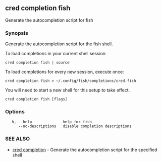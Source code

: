 ## cred completion fish

Generate the autocompletion script for fish

### Synopsis

Generate the autocompletion script for the fish shell.

To load completions in your current shell session:

	cred completion fish | source

To load completions for every new session, execute once:

	cred completion fish > ~/.config/fish/completions/cred.fish

You will need to start a new shell for this setup to take effect.


```
cred completion fish [flags]
```

### Options

```
  -h, --help              help for fish
      --no-descriptions   disable completion descriptions
```

### SEE ALSO

* [cred completion](cred_completion.md)	 - Generate the autocompletion script for the specified shell


